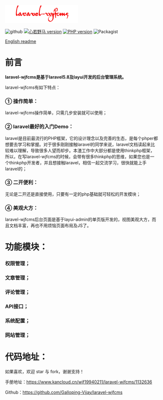 ![default](./public/static/docs/images/logo.png)

![github](https://img.shields.io/badge/build-passing-green.svg)
<a href="https://github.com/Galloping-Vijay/laravel-wjfcms/blob/master/public/static/docs/images/公众号.jpg"><img src="https://img.shields.io/badge/微信公众号-心若野马-green.svg" alt="心若野马 version" height="18"></a>
<a href="https://badge.fury.io/ph/galloping-vijay%2Flaravel-wjfcms"><img src="https://badge.fury.io/ph/galloping-vijay%2Flaravel-wjfcms.svg" alt="PHP version" height="18"></a>
![Packagist](https://img.shields.io/packagist/l/galloping-vijay/laravel-wjfcms.svg)


<a href="https://github.com/Galloping-Vijay/laravel-wjfcms/blob/master/README_EN.md">English readme</a>

# 前言

**laravel-wjfcms是基于laravel5.8及layui开发的后台管理系统。**

laravel-wjfcms有如下特点：

### ①  操作简单：

laravel-wjfcms操作简单，只需几步安装就可以使用；

### ②  laravel最好的入门Demo：

laravel是目前最流行的PHP框架，它的设计理念以及完善的生态，是每个phper都想要去学习和掌握。对于很多刚刚接触laravel的同学来说，laravel文档读起来比较难以理解，导致很多人望而却步。本渣工作中大部分都是使用thinkphp框架，所以，在写laravel-wjfcms的时候，会带有很多thinkphp的思维，如果您也是一个thinkphp开发者，并且想接触laravel，相信一起交流学习，很快就能上手laravel的；

### ③  二开便利：

无论是二开还是直接使用，只要有一定的php基础就可轻松的开发模块；

### ④ 美观大方：

laravel-wjfcms后台页面是基于layui-admin的单页版开发的，视图美观大方，而且文档丰富，再也不用烦恼页面布局及JS了。

# 功能模块：

### 权限管理；

### 文章管理；

### 评论管理；

### API接口；

### 系统配置；

### 网站管理；

# 代码地址：

如果喜欢，欢迎 star 与 fork，谢谢支持！

手册地址：https://www.kancloud.cn/wjf19940211/laravel-wjfcms/1132636

Github：https://github.com/Galloping-Vijay/laravel-wjfcms
